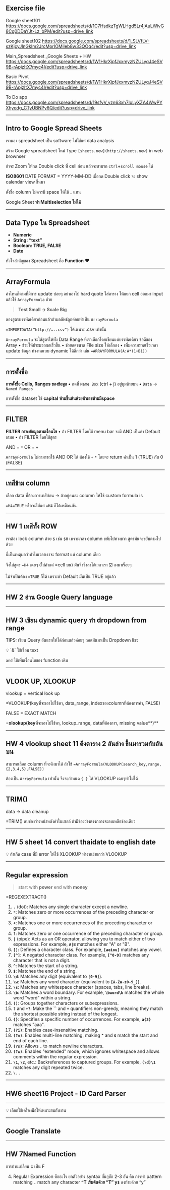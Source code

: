 ## Exercise file

Google sheet101
https://docs.google.com/spreadsheets/d/1C7HsdkzTgWLHgd5Lr4jAuLWivG8Cg0DDaYJt-Lz_bPM/edit?usp=drive_link

Google sheet102
https://docs.google.com/spreadsheets/d/1_SLVfLV-szKjcyJlnGkIm2JrcMorIOMileb8w33QOq4/edit?usp=drive_link

Main_Spreadsheet _Google Sheets + HW 
https://docs.google.com/spreadsheets/d/1W1HkrXjpfJxxmyzNZULyqJ4eSV9B-rApjzItX7myc4I/edit?usp=drive_link

Basic Pivot
https://docs.google.com/spreadsheets/d/1W1HkrXjpfJxxmyzNZULyqJ4eSV9B-rApjzItX7myc4I/edit?usp=drive_link

To Do app 
https://docs.google.com/spreadsheets/d/19sfvV_yzn63xh7IoLyXZA4WwPYXhyodg_CTyUBNPy6Q/edit?usp=drive_link

---

## Intro to Google Spread Sheets

เรามอง spreadsheet เป็น software ไม่ใช่แค่ data analysis

สร้าง Google spreadsheet ใหม่ Type `[sheets.new](http://sheets.new)` in web brownser

ถ้าจะ Zoom ให้กด Double click ที่ cell ก่อน แล้วจะสามรถ `ctrl`+`scroll mouse` ได้

**ISO8601** DATE FORMAT = YYYY-MM-DD เมื่อกด Double click จะ show calendar view ขึ้นมา

ตั้งชื่อ column ไม่ควรมี space ให้ใช้ _ แทน

Google Sheet **ทำ Multiselection ไม่ได้**

---

## **Data Type** ใน Spreadsheet

- **Numeric**
- **String: “text”**
- **Boolean: TRUE, FALSE**
- **Date**

หัวใจสำคัญของ Spreadsheet คือ **Function** ❤️

---

## ArrayFormula

ค่าไหนก็ตามที่มีการ update บ่อยๆ อย่าเอาไป hard quote ใส่ตาราง ให้แยก cell ออกมา input แล้วใช้ `ArrayFormula` ช่วย

> **Test Small → Scale Big**
> 

ลองสูตรบรรทัดเดียวก่อนแล้วถ้าผลลัพธ์ถูกค่อยทำเป็น `ArrayFormula`

`=IMPORTDATA(”http://…..csv”)`  ได้เฉพาะ .csv เท่านั้น

`ArrayFormula` จะใส่สูตรให้ทั้ง Data Range ที่เราเลือกโดยเขียนแค่บรรทัดเดียว
ข้อดีของ Array
• ช่วยให้ประมวลผลเร็วขึ้น
• ช่วยลดขนาด File size ให้เล็กลง
• เพิ่มความรวดเร็วเวลา update ข้อมูล ทำงานแบบ dynamic ได้ดีกว่า เช่น
`=ARRAYFORMULA(A:A*(1+B1))`

---

## การตั้งชื่อ

**การตั้งชื่อ Cells, Ranges ของข้อมูล**
• กดที่ `Name Box` (ctrl + j) อยู่มุมซ้ายบน
• `Data` → `Named Ranges`

การตั้งชื่อ dataset ใช้ **capital** **ห้ามขึ้นต้นด้วยตัวเลขห้ามมีspace**

---

## FILTER

**FILTER กรองข้อมูลตามเงื่อนไข**
• ถ้า FILTER โดยใช้ menu bar จะมี AND เป็นค่า Default เสมอ
• ถ้า FILTER โดยใช้สูตร

AND = `*`
OR = `+`

`ArrayFormula` ไม่สามารถใช้ AND OR ได้ ต้องใช้ `+` `*` โดยจะ return ค่าเป็น 1 (TRUE) กับ 0 (FALSE)

---

## เทสีข้าม column

เลือก data ที่ต้องการเทสีก่อน → ถ้าอยู่คนละ column ให้ใช้ custom formula is

`=H4=TRUE`  หรือจะใส่แค่ `=H4` ก็ได้เหมือนกัน

---

## HW 1 เทสีทั้ง ROW

เราต้อง lock column ด้วย `$` เช่น `$H` เพราะเวลา column ขยับไปทางขวา สูตรมันจะขยับตามไปด้วย 

นี่เป็นเหตุผลว่าทำไมเวลาเราจะ format แค่ column เดียว 

จึงใส่สูตร `=H4` เฉยๆ (ใส่ค่าแค่ =cell บน) มันจึงวิ่งลงได้เวลาเรา ☑️ ลงมาเรื่อยๆ

ไม่จำเป็นต้อง `=TRUE` ก็ได้ เพราะค่า Default มันเป็น TRUE อยู่แล้ว 

---

## HW 2 อ่าน Google Query language

---

## HW 3 เขียน dynamic query ทำ dropdown from range

TIPS: เขียน Query อันแรกให้ได้ก่อนแล้วค่อยๆ ถอดมันมาเป็น Dropdown list


<aside>
💡 `&` ใช้เชื่อม text

`and` ใช้เพิ่มเงื่อนไขของ function เดิม

</aside>

---

## VLOOK UP, XLOOKUP

vlookup = vertical look up

=VLOOKUP(keyที่จะเอาไปใช้หา, data_range, indexของcolumnที่ต้องการค่า, FALSE) 

FALSE = EXACT MATCH

=**xlookup(key**ที่จะเอาไปใช้หา, lookup_range, dataที่ต้องการ, missing value**)**


---

## HW 4 vlookup sheet 11 ดึงตาราง 2 อันล่าง ขึ้นมารวมกับอันบน


สามารถเลือก column ที่จะดึงมาได้ ถ้าใช้ `=ArrayFormula(VLOOKUP(search_key,range,{2,3,4,5},FALSE))`

ต้องเป็น `ArrayFormula` เท่านั้น จึงจะกำหนด `{ }` ได้  VLOOKUP เฉยๆทำไม่ได้ 

---

## TRIM()

data → data cleanup

=TRIM() ลบช่องว่างหน้าหลังคำในเซลล์ ถ้ามีช่องว่างตรงกลางจะลบเหลือช่องเดียว

---

## HW 5 sheet 14 convert thaidate to english date



<aside>
💡 ถ้าเกิด case ที่มี error ให้ใช้ XLOOKUP ทำงานง่ายกว่า VLOOKUP

</aside>

---

## Regular expression

> start with **power** end with **money**
> 

=REGEXEXTRACT()

1. **`.`** (dot): Matches any single character except a newline.
2. `*`: Matches zero or more occurrences of the preceding character or group.
3. **`+`**: Matches one or more occurrences of the preceding character or group.
4. **`?`**: Matches zero or one occurrence of the preceding character or group.
5. **`|`** (pipe): Acts as an OR operator, allowing you to match either of two expressions. For example, **`A|B`** matches either "A" or "B".
6. **`[]`**: Defines a character class. For example, **`[aeiou]`** matches any vowel.
7. **`[^]`**: A negated character class. For example, **`[^0-9]`** matches any character that is not a digit.
8. **`^`**: Matches the start of a string.
9. **`$`**: Matches the end of a string.
10. **`\d`**: Matches any digit (equivalent to **`[0-9]`**).
11. **`\w`**: Matches any word character (equivalent to **`[A-Za-z0-9_]`**).
12. **`\s`**: Matches any whitespace character (spaces, tabs, line breaks).
13. **`\b`**: Matches a word boundary. For example, **`\bword\b`** matches the whole word "word" within a string.
14. **`()`**: Groups together characters or subexpressions.
15. **`?`** and **`+?`**: Make the **``** and **`+`** quantifiers non-greedy, meaning they match the shortest possible string instead of the longest.
16. **`{}`**: Specifies a specific number of occurrences. For example, **`a{3}`** matches "aaa".
17. **`(?i)`**: Enables case-insensitive matching.
18. **`(?m)`**: Enables multi-line matching, making **`^`** and **`$`** match the start and end of each line.
19. **`(?s)`**: Allows **`.`** to match newline characters.
20. **`(?x)`**: Enables "extended" mode, which ignores whitespace and allows comments within the regular expression.
21. **`\1`**, **`\2`**, etc.: Backreferences to captured groups. For example, **`(\d)\1`** matches any digit repeated twice.
22. `\.` .

---

## HW6 sheet16 **Project - ID Card Parser**


---

<aside>
💡 เลือกใช้เครื่องมือให้เหมาะสมกับงาน

</aside>

---

## Google Translate


---

## HW 7Named Function

การบ้านเปลี่ยน c เป็น F



4. Regular Expression คืออะไร ยกตัวอย่าง syntax สั้นๆซัก 2-3 อัน
คือ การทำ pattern matching 
**`.`** match any character
**`^`**T เริ่มต้นด้วย “T”
y**`$`** ลงท้ายด้วย “y”
